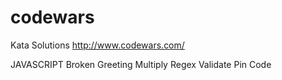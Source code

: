 # codewars
Kata Solutions http://www.codewars.com/


JAVASCRIPT
  Broken Greeting
  Multiply
  Regex Validate Pin Code

